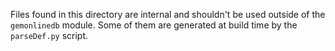 Files found in this directory are internal and shouldn't be used outside of the
`gemonlinedb` module. Some of them are generated at build time by the 
`parseDef.py` script.

